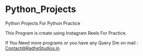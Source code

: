 # Python_Projects
Python Projects For Python Practice

This Program is create using Instagram Reels For Practice. 

If You Need more programs or you have any Query Dm on mail : Contact@RadheStudios.in
